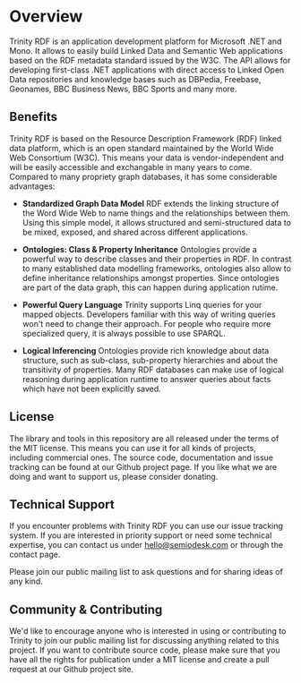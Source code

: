 # Overview
Trinity RDF is an application development platform for Microsoft .NET and Mono. It allows to easily build 
Linked Data and Semantic Web applications based on the RDF metadata standard issued by the W3C. 
The API allows for developing first-class .NET applications with direct access to 
Linked Open Data repositories and knowledge bases such as DBPedia, Freebase, Geonames, BBC Business News, BBC Sports and many more.

## Benefits
Trinity RDF is based on the Resource Description Framework (RDF) linked data platform,
which is an open standard maintained by the World Wide Web Consortium (W3C).
This means your data is vendor-independent and will be easily accessible and exchangable in many years to come.
Compared to many propriety graph databases, it has some considerable advantages:

* **Standardized Graph Data Model** 
  RDF extends the linking structure of the Word Wide Web to name things and the relationships between them. 
  Using this simple model, it allows structured and semi-structured data to be mixed, exposed, and shared across different applications.

* **Ontologies: Class & Property Inheritance**
  Ontologies provide a powerful way to describe classes and their properties in RDF. 
  In contrast to many established data modelling frameworks, ontologies also allow to define inheritance relationships amongst properties. 
  Since ontologies are part of the data graph, this can happen during application rutime.

* **Powerful Query Language**
  Trinity supports Linq queries for your mapped objects. Developers familiar with this way of writing
  queries won't need to change their approach. For people who require more specialized query, it is always possible to use SPARQL.

* **Logical Inferencing**
  Ontologies provide rich knowledge about data structure, such as sub-class, sub-property hierarchies and about the transitivity
  of properties. Many RDF databases can make use of logical reasoning during application runtime to answer queries about
  facts which have not been explicitly saved.

## License
The library and tools in this repository are all released under the terms of the MIT license. 
This means you can use it for all kinds of projects, including commercial ones. 
The source code, documentation and issue tracking can be found at our Github project page. If you like what we are doing and want to support us, please consider donating.

## Technical Support
If you encounter problems with Trinity RDF you can use our issue tracking system.
If you are interested in priority support or need some technical expertise, you can contact us under hello@semiodesk.com or through the contact page.

Please join our public mailing list to ask questions and for sharing ideas of any kind.

## Community & Contributing
We'd like to encourage anyone who is interested in using or contributing to Trinity to join our public mailing list for discussing
anything related to this project. If you want to contribute source code, please make sure that you have all the rights for publication
under a MIT license and create a pull request at our Github project site.

